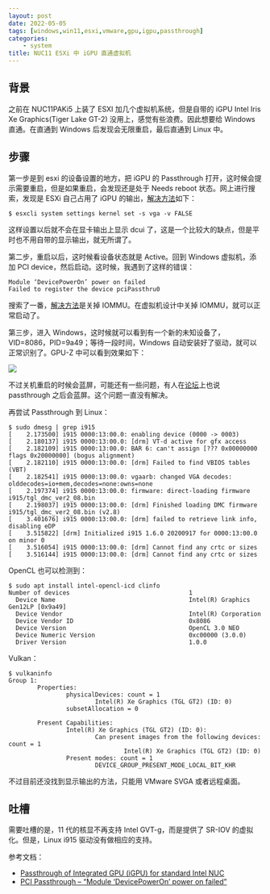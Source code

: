 ```yaml
---
layout: post
date: 2022-05-05
tags: [windows,win11,esxi,vmware,gpu,igpu,passthrough]
categories:
    - system
title: NUC11 ESXi 中 iGPU 直通虚拟机
---
```


## 背景

之前在 NUC11PAKi5 上装了 ESXI 加几个虚拟机系统，但是自带的 iGPU Intel Iris Xe Graphics(Tiger Lake GT-2) 没用上，感觉有些浪费。因此想要给 Windows 直通。在直通到 Windows 后发现会无限重启，最后直通到 Linux 中。

## 步骤

第一步是到 esxi 的设备设置的地方，把 iGPU 的 Passthrough 打开，这时候会提示需要重启，但是如果重启，会发现还是处于 Needs reboot 状态。网上进行搜索，发现是 ESXi 自己占用了 iGPU 的输出，[解决方法](https://williamlam.com/2020/06/passthrough-of-integrated-gpu-igpu-for-standard-intel-nuc.html)如下：

```shell
$ esxcli system settings kernel set -s vga -v FALSE
```

这样设置以后就不会在显卡输出上显示 dcui 了，这是一个比较大的缺点，但是平时也不用自带的显示输出，就无所谓了。

第二步，重启以后，这时候看设备状态就是 Active。回到 Windows 虚拟机，添加 PCI device，然后启动。这时候，我遇到了这样的错误：

```
Module ‘DevicePowerOn’ power on failed
Failed to register the device pciPassthru0
```

搜索了一番，[解决方法](https://shuttletitan.com/vsphere/pci-passthrough-module-devicepoweron-power-on-failed/)是关掉 IOMMU。在虚拟机设计中关掉 IOMMU，就可以正常启动了。

第三步，进入 Windows，这时候就可以看到有一个新的未知设备了，VID=8086，PID=9a49；等待一段时间，Windows 自动安装好了驱动，就可以正常识别了。GPU-Z 中可以看到效果如下：

![](/images/igpu-passthrough.png)

不过关机重启的时候会蓝屏，可能还有一些问题，有人在[论坛](https://community.intel.com/t5/Graphics/SR-IOV-support-for-intel-Iris-Xe-Graphics-on-i7-1165G7/td-p/1293264)上也说 passthrough 之后会蓝屏。这个问题一直没有解决。

再尝试 Passthrough 到 Linux：

```shell
$ sudo dmesg | grep i915
[    2.173500] i915 0000:13:00.0: enabling device (0000 -> 0003)
[    2.180137] i915 0000:13:00.0: [drm] VT-d active for gfx access
[    2.182109] i915 0000:13:00.0: BAR 6: can't assign [??? 0x00000000 flags 0x20000000] (bogus alignment)
[    2.182110] i915 0000:13:00.0: [drm] Failed to find VBIOS tables (VBT)
[    2.182541] i915 0000:13:00.0: vgaarb: changed VGA decodes: olddecodes=io+mem,decodes=none:owns=none
[    2.197374] i915 0000:13:00.0: firmware: direct-loading firmware i915/tgl_dmc_ver2_08.bin
[    2.198037] i915 0000:13:00.0: [drm] Finished loading DMC firmware i915/tgl_dmc_ver2_08.bin (v2.8)
[    3.401676] i915 0000:13:00.0: [drm] failed to retrieve link info, disabling eDP
[    3.515822] [drm] Initialized i915 1.6.0 20200917 for 0000:13:00.0 on minor 0
[    3.516054] i915 0000:13:00.0: [drm] Cannot find any crtc or sizes
[    3.516144] i915 0000:13:00.0: [drm] Cannot find any crtc or sizes
```

OpenCL 也可以检测到：

```shell
$ sudo apt install intel-opencl-icd clinfo
Number of devices                                 1
  Device Name                                     Intel(R) Graphics Gen12LP [0x9a49]
  Device Vendor                                   Intel(R) Corporation
  Device Vendor ID                                0x8086
  Device Version                                  OpenCL 3.0 NEO
  Device Numeric Version                          0xc00000 (3.0.0)
  Driver Version                                  1.0.0
```

Vulkan：

```shell
$ vulkaninfo
Group 1:
        Properties:
                physicalDevices: count = 1
                        Intel(R) Xe Graphics (TGL GT2) (ID: 0)
                subsetAllocation = 0

        Present Capabilities:
                Intel(R) Xe Graphics (TGL GT2) (ID: 0):
                        Can present images from the following devices: count = 1
                                Intel(R) Xe Graphics (TGL GT2) (ID: 0)
                Present modes: count = 1
                        DEVICE_GROUP_PRESENT_MODE_LOCAL_BIT_KHR
```

不过目前还没找到显示输出的方法，只能用 VMware SVGA 或者远程桌面。

## 吐槽

需要吐槽的是，11 代的核显不再支持 Intel GVT-g，而是提供了 SR-IOV 的虚拟化。但是，Linux i915 驱动没有做相应的支持。

参考文档：

- [Passthrough of Integrated GPU (iGPU) for standard Intel NUC](https://williamlam.com/2020/06/passthrough-of-integrated-gpu-igpu-for-standard-intel-nuc.html)
- [PCI Passthrough – “Module ‘DevicePowerOn’ power on failed”](https://shuttletitan.com/vsphere/pci-passthrough-module-devicepoweron-power-on-failed/)